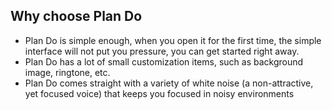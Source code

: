 ## Why choose Plan Do

* Plan Do is simple enough, when you open it for the first time, the simple interface will not put you pressure, you can get started right away.
* Plan Do has a lot of small customization items, such as background image, ringtone, etc.
* Plan Do comes straight with a variety of white noise (a non-attractive, yet focused voice) that keeps you focused in noisy environments
